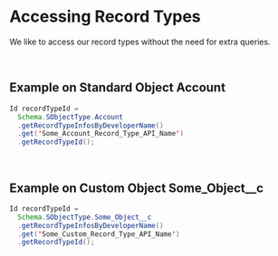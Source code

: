 # Accessing Record Types
We like to access our record types without the need for extra queries.

<br>

## Example on Standard Object Account
```java
Id recordTypeId =
  Schema.SObjectType.Account
  .getRecordTypeInfosByDeveloperName()
  .get('Some_Account_Record_Type_API_Name')
  .getRecordTypeId();
```

<br>

## Example on Custom Object Some_Object__c
```java
Id recordTypeId =
  Schema.SObjectType.Some_Object__c
  .getRecordTypeInfosByDeveloperName()
  .get('Some_Custom_Record_Type_API_Name')
  .getRecordTypeId();
```